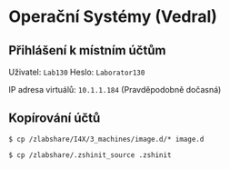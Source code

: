 # Operační Systémy (Vedral)

## Přihlášení k místním účtům

Uživatel: `Lab130`
Heslo: `Laborator130`

IP adresa virtuálů: `10.1.1.184` (Pravděpodobně dočasná)

## Kopírování účtů

`$ cp /zlabshare/I4X/3_machines/image.d/* image.d`  

`$ cp /zlabshare/.zshinit_source .zshinit`